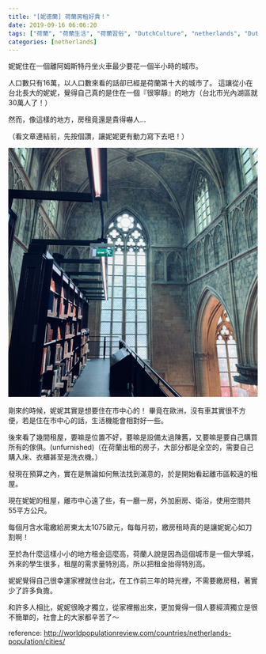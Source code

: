 ```yaml
---
title: "[妮德蘭] 荷蘭房租好貴！"
date: 2019-09-16 06:06:20
tags: ["荷蘭", "荷蘭生活", "荷蘭習俗", "DutchCulture", "netherlands", "Dutch", "Life", "DutchLife", "NL", "workinNetherlands", "lifeinNetherlands"]
categories: [netherlands]
---
```


妮妮住在一個離阿姆斯特丹坐火車最少要花一個半小時的城市。



人口數只有16萬，以人口數來看的話卻已經是荷蘭第十大的城市了。
這讓從小在台北長大的妮妮，覺得自己真的是住在一個『很寧靜』的地方（台北市光內湖區就 30萬人了！）



然而，像這樣的地方，房租竟還是貴得嚇人…

（看文章連結前，先按個讚，讓妮妮更有動力寫下去吧！）

![](/images/3goodpoints.jpg) 

<!--more-->

剛來的時候，妮妮其實是想要住在市中心的！
畢竟在歐洲，沒有車其實很不方便，若是住在市中心的話，生活機能會相對好一些。



後來看了幾間租屋，要嘛是位置不好，要嘛是設備太過陳舊，又要嘛是要自己購買所有的傢俱。(unfurnished)（在荷蘭出租的房子，大部分都是全空的，需要自己購入床、衣櫃甚至是洗衣機。）


發現在預算之內，實在是無論如何無法找到滿意的，於是開始看起離市區較遠的租屋。



現在妮妮的租屋，離市中心遠了些，有一廳一房，外加廚房、衛浴，使用空間共55平方公尺。



每個月含水電繳給房東太太1075歐元，每每月初，繳房租時真的是讓妮妮心如刀割啊！



至於為什麼這樣小小的地方租金這麼高，荷蘭人說是因為這個城市是一個大學城，外來的學生很多，租屋的需求量特別高，所以把租金抬得特別高。



妮妮覺得自己很幸運家裡就住台北，在工作前三年的時光裡，不需要繳房租，著實少了許多負擔。



和許多人相比，妮妮很晚才獨立，從家裡搬出來，更加覺得一個人要經濟獨立是很不簡單的，社會上的大家都辛苦了～



reference: http://worldpopulationreview.com/countries/netherlands-population/cities/
